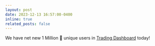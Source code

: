 ```yaml
---
layout: post
date: 2023-12-13 16:57:00-0400
inline: true
related_posts: false
---
```


We have net new 1 Million :rocket: unique users in [Trading Dashboard](https://yuxuanzhao23.github.io/projects/TD/) today!

